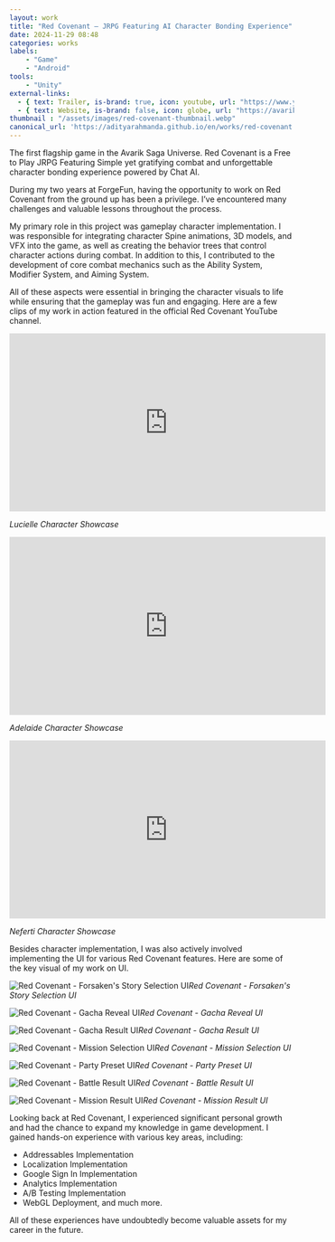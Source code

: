 ```yaml
---
layout: work
title: "Red Covenant – JRPG Featuring AI Character Bonding Experience"
date: 2024-11-29 08:48
categories: works
labels: 
    - "Game"
    - "Android" 
tools: 
    - "Unity"
external-links:
  - { text: Trailer, is-brand: true, icon: youtube, url: "https://www.youtube.com/watch?v=3nJtcN2Bl7Q" }
  - { text: Website, is-brand: false, icon: globe, url: "https://avariksaga.com/redcovenant/" }
thumbnail : "/assets/images/red-covenant-thumbnail.webp"
canonical_url: 'https://adityarahmanda.github.io/en/works/red-covenant'
---
```

The first flagship game in the Avarik Saga Universe. Red Covenant is a Free to Play JRPG Featuring Simple yet gratifying combat and unforgettable character bonding experience powered by Chat AI.

<!--excerpt-->

During my two years at ForgeFun, having the opportunity to work on Red Covenant from the ground up has been a privilege. I’ve encountered many challenges and valuable lessons throughout the process.

My primary role in this project was gameplay character implementation. I was responsible for integrating character Spine animations, 3D models, and VFX into the game, as well as creating the behavior trees that control character actions during combat. In addition to this, I contributed to the development of core combat mechanics such as the Ability System, Modifier System, and Aiming System.

All of these aspects were essential in bringing the character visuals to life while ensuring that the gameplay was fun and engaging. Here are a few clips of my work in action featured in the official Red Covenant YouTube channel.

<div class="video-wrapper mb-0"><iframe width="560" height="315" src="https://www.youtube.com/embed/lbFJ2lpI5A0?si=WXCjYCUyiccEL7Mk" title="YouTube video player" frameborder="0" allow="accelerometer; autoplay; clipboard-write; encrypted-media; gyroscope; picture-in-picture; web-share" referrerpolicy="strict-origin-when-cross-origin" allowfullscreen></iframe></div>
<p class="text-center"><em>Lucielle Character Showcase</em></p>

<div class="video-wrapper mb-0"><iframe width="560" height="315" src="https://www.youtube.com/embed/JehPwO4z0rM?si=HNYTSEJYmakUMwpQ" title="YouTube video player" frameborder="0" allow="accelerometer; autoplay; clipboard-write; encrypted-media; gyroscope; picture-in-picture; web-share" referrerpolicy="strict-origin-when-cross-origin" allowfullscreen></iframe></div>
<p class="text-center"><em>Adelaide Character Showcase</em></p>

<div class="video-wrapper mb-0"><iframe width="560" height="315" src="https://www.youtube.com/embed/XMFyeugD4QQ?si=peKSQ4ItHPjKfL_G" title="YouTube video player" frameborder="0" allow="accelerometer; autoplay; clipboard-write; encrypted-media; gyroscope; picture-in-picture; web-share" referrerpolicy="strict-origin-when-cross-origin" allowfullscreen></iframe></div>
<p class="text-center"><em>Neferti Character Showcase</em></p>

Besides character implementation, I was also actively involved implementing the UI for various Red Covenant features. Here are some of the key visual of my work on UI.

<p class="text-center"><img src="{{ "/assets/images/forsaken-story-page.webp" | prepend: site.baseurl | prepend: site.url }}" alt="Red Covenant - Forsaken's Story Selection UI" /><em>Red Covenant - Forsaken's Story Selection UI</em></p>

<p class="text-center"><img src="{{ "/assets/images/gacha-reveal-page.webp" | prepend: site.baseurl | prepend: site.url }}" alt="Red Covenant - Gacha Reveal UI" /><em>Red Covenant - Gacha Reveal UI</em></p>

<p class="text-center"><img src="{{ "/assets/images/gacha-result-page.webp" | prepend: site.baseurl | prepend: site.url }}" alt="Red Covenant - Gacha Result UI" /><em>Red Covenant - Gacha Result UI</em></p>

<p class="text-center"><img src="{{ "/assets/images/mission-selection-page.webp" | prepend: site.baseurl | prepend: site.url }}" alt="Red Covenant - Mission Selection UI" /><em>Red Covenant - Mission Selection UI</em></p>

<p class="text-center"><img src="{{ "/assets/images/party-preset-page.webp" | prepend: site.baseurl | prepend: site.url }}" alt="Red Covenant - Party Preset UI" /><em>Red Covenant - Party Preset UI</em></p>

<p class="text-center"><img src="{{ "/assets/images/battle-result-page.webp" | prepend: site.baseurl | prepend: site.url }}" alt="Red Covenant - Battle Result UI" /><em>Red Covenant - Battle Result UI</em></p>

<p class="text-center"><img src="{{ "/assets/images/mission-result-page.webp" | prepend: site.baseurl | prepend: site.url }}" alt="Red Covenant - Mission Result UI" /><em>Red Covenant - Mission Result UI</em></p>

Looking back at Red Covenant, I experienced significant personal growth and had the chance to expand my knowledge in game development. I gained hands-on experience with various key areas, including:

- Addressables Implementation
- Localization Implementation
- Google Sign In Implementation
- Analytics Implementation
- A/B Testing Implementation
- WebGL Deployment, and much more.

All of these experiences have undoubtedly become valuable assets for my career in the future.